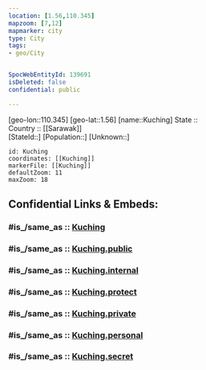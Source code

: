 ```yaml
---
location: [1.56,110.345] 
mapzoom: [7,12] 
mapmarker: city 
type: City
tags:
- geo/City


SpocWebEntityId: 139691
isDeleted: false
confidential: public

---
```

[geo-lon::110.345] 
[geo-lat::1.56] 
[name::Kuching] 
State ::  
Country :: [[Sarawak]]  
[StateId::] 
[Population::] 
[Unknown::] 


```leaflet
id: Kuching
coordinates: [[Kuching]] 
markerFile: [[Kuching]] 
defaultZoom: 11 
maxZoom: 18
```


## Confidential Links & Embeds: 

### #is_/same_as :: [Kuching](/_Standards/Earth/Continent/Asia/Asia~South~East/Malay_Archipelago/Malaysia/States~Malaysia/Sarawak/City/Kuching.md) 

### #is_/same_as :: [Kuching.public](/_public/Earth/Continent/Asia/Asia~South~East/Malay_Archipelago/Malaysia/States~Malaysia/Sarawak/City/Kuching.public.md) 

### #is_/same_as :: [Kuching.internal](/_internal/Earth/Continent/Asia/Asia~South~East/Malay_Archipelago/Malaysia/States~Malaysia/Sarawak/City/Kuching.internal.md) 

### #is_/same_as :: [Kuching.protect](/_protect/Earth/Continent/Asia/Asia~South~East/Malay_Archipelago/Malaysia/States~Malaysia/Sarawak/City/Kuching.protect.md) 

### #is_/same_as :: [Kuching.private](/_private/Earth/Continent/Asia/Asia~South~East/Malay_Archipelago/Malaysia/States~Malaysia/Sarawak/City/Kuching.private.md) 

### #is_/same_as :: [Kuching.personal](/_personal/Earth/Continent/Asia/Asia~South~East/Malay_Archipelago/Malaysia/States~Malaysia/Sarawak/City/Kuching.personal.md) 

### #is_/same_as :: [Kuching.secret](/_secret/Earth/Continent/Asia/Asia~South~East/Malay_Archipelago/Malaysia/States~Malaysia/Sarawak/City/Kuching.secret.md)

